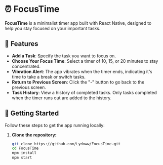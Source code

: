 # ⏰ FocusTime

**FocusTime** is a minimalist timer app built with React Native, designed to help you stay focused on your important tasks.

## 📝 Features

- **Add a Task**: Specify the task you want to focus on.
- **Choose Your Focus Time**: Select a timer of 10, 15, or 20 minutes to stay concentrated.
- **Vibration Alert**: The app vibrates when the timer ends, indicating it's time to take a break or switch tasks.
- **Return to Previous Screen**: Click the "-" button to go back to the previous screen.
- **Task History**: View a history of completed tasks. Only tasks completed when the timer runs out are added to the history.

## 🚀 Getting Started

Follow these steps to get the app running locally:

1. **Clone the repository:**

   ```bash
   git clone https://github.com/Lydoww/FocusTime.git
   cd FocusTime
   npm install
   npm start
